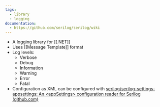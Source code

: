 ```yaml
---
tags:
  - library
  - logging
documentation:
  - https://github.com/serilog/serilog/wiki
---
```

- A logging library for [[.NET]]
- Uses [[Message Template]] format
- Log levels:
	- Verbose
	- Debug
	- Information
	- Warning
	- Error
	- Fatal
- Configuration as XML can be configured with [serilog/serilog-settings-appsettings: An \<appSettings\> configuration reader for Serilog (github.com)](https://github.com/serilog/serilog-settings-appsettings)